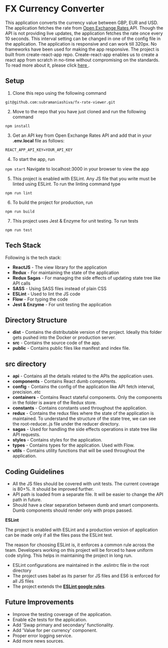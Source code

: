 FX Currency Converter
===================
This application converts the currency value between GBP, EUR and USD. The application fetches the rate from [Open Exchange Rates
](https://openexchangerates.org) API. Though the API is not providing live updates, the application fetches the rate once every 10 seconds. This interval setting can be changed in one of the config file in the application.
The application is responsive and can work till 320px. No frameworks have been used for making the app responsive.
The project is built from create-react-app repo. Create-react-app enables us to create a react app from scratch in no-time without compromising on the standards. To read more about it, please click [here
](https://github.com/facebook/create-react-app).

Setup
-----

1)  Clone this repo using the following command

  `git@github.com:subramaniashiva/fx-rate-viewer.git`


2)  Move to the repo that you have just cloned and run the following command

  `npm install`

3) Get an API key from Open Exchange Rates API and add that in your **.env.local** file as follows:

  `REACT_APP_API_KEY=YOUR_API_KEY`

4) To start the app, run

  `npm start`
  Navigate to localhost:3000 in your browser to view the app

5) This project is enabled with ESLint. Any JS file that you write must be linted using ESLint. To run the linting command type

  `npm run lint`

6) To build the project for production, run

  `npm run build`

7) This project uses Jest & Enzyme for unit testing. To run tests

  `npm run test`


Tech Stack
----------
Following is the tech stack:

 - **ReactJS** - The view library for the application
 -  **Redux** - For maintaining the state of the application
 -  **Redux Sagas** - For managing the side effects of updating state tree like API calls
 - **SASS** - Using SASS files instead of plain CSS
 - **ESLint** - Used to lint the JS code
 - **Flow** - For typing the code
 -  **Jest & Enzyme** - For unit testing the application

Directory Structure
-------------------
 - **dist** - Contains the distributable version of the project. Ideally this folder gets pushed into the Docker or production server.
 - **src** - Contains the source code of the app.
 - **public** - Contains public files like manifest and index file.

src directory
-----------------
 - **api** - Contains all the details related to the APIs the application uses.
 - **components** - Contains React dumb components. 
 - **config** - Contains the config of the application like API fetch interval, precision..etc
 - **containers** - Contains React stateful components. Only the components in the folder is aware of the Redux store.
  - **constants** - Contains constants used throughout the application.
 - **redux** - Contains the redux files where the state of the application is maintained. To understand the structure of the state tree, we can see the root-reducer..js file under the reducer directory.
 - **sagas** - Used for handling the side effects operations in state tree like API requests.
 - **styles** - Contains styles for the application.
 - **types** - Contains types for the application. Used with Flow.
 -  **utils** - Contains utility functions that will be used throughout the application.

Coding Guidelines
-------
- All the JS files should be covered with unit tests. The current coverage is 80+%. It should be improved further.
- API path is loaded from a separate file. It will be easier to change the API path in future.
- Should have a clear separation between dumb and smart components. Dumb components should render only with props passed.

**ESLint**

The project is enabled with ESLint and a production version of application can be made only if all the files pass the ESLint test.

The reason for choosing ESLint is, it enforces a common rule across the team. Developers working on this project will be forced to have uniform code styling. This helps in maintaining the project in long run.

 - ESLint configurations are maintained in the .eslintrc file in the root directory
 - The project uses babel as its parser for JS files and ES6 is enforced for all JS files
 - The project extends the [**ESLint google rules**](https://github.com/google/eslint-config-google).

Future Improvements
-------
- Improve the testing coverage of the application.
- Enable e2e tests for the application.
- Add 'Swap primary and secondary' functionality.
- Add 'Value for per currency' component.
- Proper error logging service.
- Add more news sources.